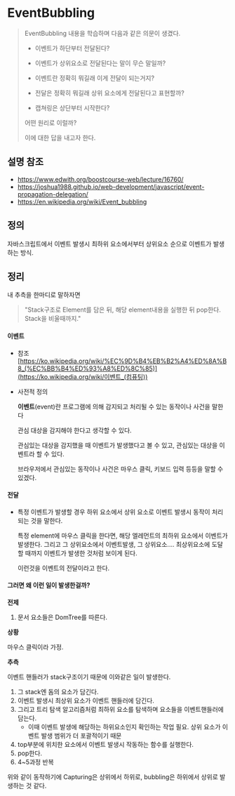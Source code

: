 # EventBubbling

>EventBubbling 내용을 학습하며 다음과 같은 의문이 생겼다.
>
>* 이벤트가 하단부터 전달된다?
>* 이벤트가 상위요소로 전달된다는 말이 무슨 말일까?
>* 이벤트란 정확히 뭐길래 이게 전달이 되는거지?
>* 전달은 정확히 뭐길래 상위 요소에게 전달된다고 표현할까?
>
>* 캡쳐링은 상단부터 시작한다?
>
>어떤 원리로 이럴까?
>
>이에 대한 답을 내고자 한다.



## 설명 참조

* https://www.edwith.org/boostcourse-web/lecture/16760/
* https://joshua1988.github.io/web-development/javascript/event-propagation-delegation/
* https://en.wikipedia.org/wiki/Event_bubbling



## 정의

자바스크립트에서 이벤트 발생시 최하위 요소에서부터 상위요소 순으로 이벤트가 발생하는 방식.





## 정리

내 추측을 한마디로 말하자면

> "Stack구조로 Element를 담은 뒤, 해당 element내용을 실행한 뒤 pop한다. Stack을 비울때까지."



#### 이벤트

* 참조 [https://ko.wikipedia.org/wiki/%EC%9D%B4%EB%B2%A4%ED%8A%B8_(%EC%BB%B4%ED%93%A8%ED%8C%85)](https://ko.wikipedia.org/wiki/이벤트_(컴퓨팅))

* 사전적 정의 

  **이벤트**(event)란 프로그램에 의해 감지되고 처리될 수 있는 동작이나 사건을 말한다

  관심 대상을 감지해야 한다고 생각할 수 있다.

  관심있는 대상을 감지했을 때 이벤트가 발생했다고 볼 수 있고, 관심있는 대상을 이벤트라 할 수 있다.

  브라우저에서 관심있는 동작이나 사건은 마우스 클릭, 키보드 입력 등등을 말할 수 있겠다.

#### 전달

* 특정 이벤트가 발생할 경우 하위 요소에서 상위 요소로 이벤트 발생시 동작이 처리되는 것을 말한다.

  특정 element에 마우스 클릭을 한다면, 해당 엘레먼트의 최하위 요소에서 이벤트가 발생한다. 그리고 그 상위요소에서 이벤트발생, 그 상위요소.... 최상위요소에 도달할 때까지 이벤트가 발생한 것처럼 보이게 된다.

  이런것을 이벤트의 전달이라고 한다.



#### 그러면 왜 이런 일이 발생한걸까?

**전제**

1. 문서 요소들은 DomTree를 따른다.

**상황**

마우스 클릭이라 가정.

**추측**

이벤트 핸들러가 stack구조이기 때문에 이와같은 일이 발생한다.

 1. 그 stack엔 돔의 요소가 담긴다.
 2. 이벤트 발생시 최상위 요소가 이벤트 핸들러에 담긴다.
 3. 그리고 트리 탐색 알고리즘처럼 최하위 요소를 탐색하며 요소들을 이벤트핸들러에 담는다.
    * 이때 이벤트 발생에 해당하는 하위요소인지 확인하는 작업 필요. 상위 요소가 이벤트 발생 범위가 더 포괄적이기 때문
 4. top부분에 위치한 요소에서 이벤트 발생시 작동하는 함수를 실행한다.
 5. pop한다.
 6. 4~5과정 반복

위와 같이 동작하기에 Capturing은 상위에서 하위로, bubbling은 하위에서 상위로 발생하는 것 같다.